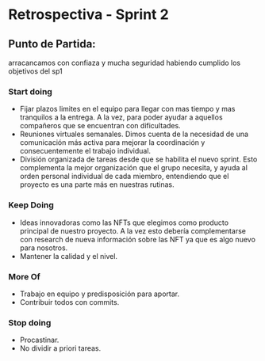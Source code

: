 # Retrospectiva - Sprint 2

## Punto de Partida:
arracancamos con confiaza y mucha seguridad habiendo cumplido los objetivos del sp1 

### Start doing

 - Fijar plazos limites en el equipo para llegar con mas tiempo y mas tranquilos a la entrega. A la vez, para poder ayudar a aquellos compañeros que se encuentran con dificultades.
 - Reuniones virtuales semanales. Dimos cuenta de la necesidad de una comunicación más activa para mejorar la coordinación y consecuentemente el trabajo individual.  
 - División organizada de tareas desde que se habilita el nuevo  sprint. Esto complementa la mejor organización que el grupo necesita, y ayuda al orden personal individual de cada miembro, entendiendo que el proyecto es una parte más en nuestras rutinas.
 

### Keep Doing

- Ideas innovadoras como las NFTs que elegimos como producto principal de nuestro proyecto. A la vez esto debería complementarse con research de nueva información sobre las NFT ya que es algo nuevo para nosotros.
- Mantener la calidad y el nivel.

### More Of

- Trabajo en equipo y predisposición para aportar.
- Contribuir todos con commits.

### Stop doing
- Procastinar.
- No dividir a priori tareas.